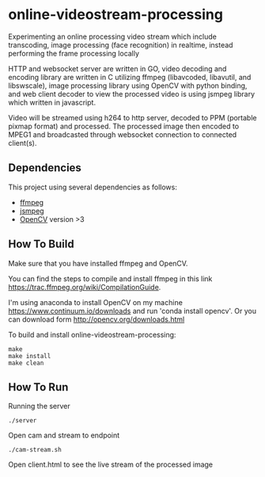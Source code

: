 # online-videostream-processing
Experimenting an online processing video stream which include transcoding, image processing (face recognition) in realtime, instead performing the frame processing locally

HTTP and websocket server are written in GO, video decoding and encoding library are written in C utilizing ffmpeg (libavcoded, libavutil, and libswscale), image processing library using OpenCV with python binding, and web client decoder to view the processed video is using jsmpeg library which written in javascript.

Video will be streamed using h264 to http server, decoded to PPM (portable pixmap format) and processed. The processed image then encoded to MPEG1 and broadcasted through websocket connection to connected client(s). 

## Dependencies
This project using several dependencies as follows:
- [ffmpeg](http://ffmpeg.org)
- [jsmpeg](https://github.com/phoboslab/jsmpeg)
- [OpenCV](http://opencv.org/) version >3

## How To Build
Make sure that you have installed ffmpeg and OpenCV. 

You can find the steps to compile and install ffmpeg in this link <https://trac.ffmpeg.org/wiki/CompilationGuide>.

I'm using anaconda to install OpenCV on my machine <https://www.continuum.io/downloads> and run 'conda install opencv'. Or you can download form http://opencv.org/downloads.html

To build and install online-videostream-processing:
```
make
make install
make clean
```
## How To Run
Running the server
```
./server
```
Open cam and stream to endpoint
```
./cam-stream.sh
```

Open client.html to see the live stream of the processed image
